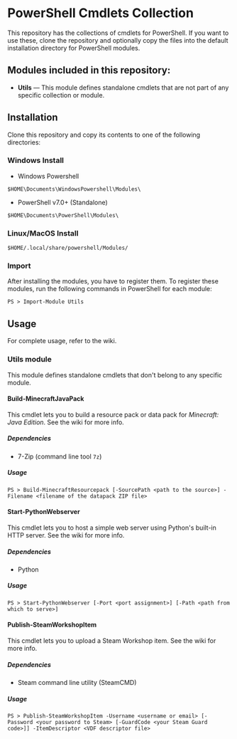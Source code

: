 # PowerShell Cmdlets Collection
This repository has the collections of cmdlets for PowerShell.
If you want to use these, clone the repository and optionally
copy the files into the default installation directory
for PowerShell modules.

## Modules included in this repository:
- **Utils** — This module defines standalone cmdlets that are
  not part of any specific collection or module.

## Installation
Clone this repository and copy its contents to one
of the following directories:

### Windows Install
- Windows Powershell
```
$HOME\Documents\WindowsPowershell\Modules\
```
- PowerShell v7.0+ (Standalone)
```
$HOME\Documents\PowerShell\Modules\
```

### Linux/MacOS Install
```
$HOME/.local/share/powershell/Modules/
```

### Import
After installing the modules, you have to register them.
To register these modules, run the following commands
in PowerShell for each module:
```
PS > Import-Module Utils
```

## Usage
For complete usage, refer to the wiki.

### Utils module
This module defines standalone cmdlets that don't belong
to any specific module.

#### Build-MinecraftJavaPack
This cmdlet lets you to build a resource pack or data pack
for _Minecraft: Java Edition_. See the wiki for more info.

##### Dependencies
- 7-Zip (command line tool `7z`)

##### Usage
```
PS > Build-MinecraftResourcepack [-SourcePath <path to the source>] -Filename <filename of the datapack ZIP file>
```

#### Start-PythonWebserver
This cmdlet lets you to host a simple web server using Python's
built-in HTTP server. See the wiki for more info.

##### Dependencies
- Python

##### Usage
```
PS > Start-PythonWebserver [-Port <port assignment>] [-Path <path from which to serve>]
```

#### Publish-SteamWorkshopItem
This cmdlet lets you to upload a Steam Workshop item.
See the wiki for more info.

##### Dependencies
- Steam command line utility (SteamCMD)

##### Usage
```
PS > Publish-SteamWorkshopItem -Username <username or email> [-Password <your password to Steam> [-GuardCode <your Steam Guard code>]] -ItemDescriptor <VDF descriptor file>
```
